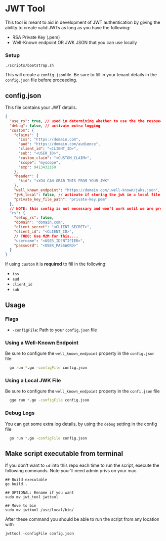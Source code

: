 # JWT Tool

This tool is meant to aid in development of JWT authentication by giving the ability to create valid JWTs
as long as you have the following:
- RSA Private Key (.pem)
- Well-Known endpoint OR JWK JSON that you can use locally

### Setup
```shell
./scripts/bootstrap.sh
```
This will create a `config.json`file. Be sure to fill in your tenant details in the `config.json` file before proceeding.

## config.json

This file contains your JWT details.
```json
{
  "use_rs": true, // used in determining whether to use the the resouece server or create a custom token
  "debug": false, // activate extra logging
  "custom": {
    "claims": {
      "iss": "https://domain.com",
      "aud": "https://domain.com/audience",
      "client_id": "<CLIENT_ID>",
      "sub": "<USER_ID>",
      "custom_claim": "<CUSTOM_CLAIM>",
      "scope": "myscope",
      "exp": 9413432160
    },
    "header": {
      "kid": "<YOU CAN GRAB THIS FROM YOUR JWK"
    },
    "well_known_endpoint": "https://domain.com/.well-known/jwks.json",
    "jwk_local": false, // activate if storing the jwk in a local file, combine with the a config value for `jwk_local_file`
    "private_key_file_path": "private-key.pem"
  },
  // NOTE: this config is not necessary and won't work until we are properly generating the access token in auth0-server for my-account
  "rs": {
    "setup_rs": false,
    "domain": "domain.com",
    "client_secret": "<CLIENT_SECRET>",
    "client_id": "<CLIENT_ID>",
    // TODO: Use M2M for this....
    "username": "<USER_IDENTIFIER>",
    "password": "<USER_PASSWORD>"
  }
}
```

If using `custom` it is **required** to fill in the following:
- `iss`
- `aud`
- `client_id`
- `sub`

## Usage

### Flags
- `-configFile`: Path to your `config.json` file

### Using a Well-Known Endpoint
Be sure to configure the `well_known_endpoint` property in the `config.json` file
```sh
  go run *.go -configFile config.json
```

### Using a Local JWK File
Be sure to configure the `well_known_endpoint` property in the `confi.json` file
```sh
  ggo run *.go -configFile config.json
```

### Debug Logs
You can get some extra log details, by using the `debug` setting in the config file
```sh
  go run *.go -configFile config.json
```

## Make script executable from terminal
If you don't want to `cd` into this repo each time to run the script, execute the following commands.
Note your'll need admin privs on your mac.
```shell
## Build executable
go build .

## OPTIONAL: Rename if you want
sudo mv jwt_tool jwttool

## Move to bin
sudo mv jwttool /usr/local/bin/
```
After these command you should be able to run the script from any location with
```shell
jwttool -configFile config.json
```
